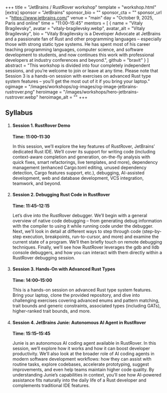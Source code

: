 +++
title = "JetBrains / RustRover workshop"
template = "workshop.html"
[extra]
  sponsor = "JetBrains"
  sponsor_bio = ""
  sponsor_cta = ""
  sponsor_url = "https://www.jetbrains.com/"
  venue = "main"
  day = "October 9, 2025, Paris and online"
  time = "11:00–15:45"
  mentors = [
    { name = "Vitaly Bragilevsky", avatar = "vitaly-bragilevsky.webp", avatar_alt = "Vitaly Bragilevsky",  bio = "Vitaly Bragilevsky is a Developer Advocate at JetBrains and a passionate fan of Rust and other programming languages – especially those with strong static type systems. He has spent most of his career teaching programming languages, computer science, and software development to students, and now continues this work with professional developers at industry conferences and beyond.", github = "bravit" }
  ]
  abstract = "This workshop is divided into four completely independent sessions, and you’re welcome to join or leave at any time. Please note that Session 3 is a hands-on session with exercises on advanced Rust type system features – you’ll get the most out of it if you bring your laptop."
  ogimage = "/images/workshops/og-images/og-image-jetbrains-rustrover.png"
  heroimage = "/images/workshops/hero-jetbrains-rustrover.webp"
  heroimage_alt = ""
+++

<div class="">
  <h2 class="mb-7">Syllabus</h2>
  <ol class="syllabus">
    <li class="mb-7 border">
      <h4>Session 1. RustRover Demo</h4>
      <div>
        <strong>Time: 11:00–11:30</strong>
        <p>In this session, we’ll explore the key features of RustRover, JetBrains’ dedicated Rust IDE. We’ll cover its support for writing code (including context-aware completion and generation, on-the-fly analysis with quick fixes, smart refactorings, live templates, and more), dependency management (enhanced Cargo.toml editing, unused dependency detection, Cargo features support, etc.), debugging, AI-assisted development, web and database development, VCS integration, teamwork, and beyond.</p>
      </div>
    </li>
    <li class="mb-7 border">
      <h4>Session 2. Debugging Rust Code in RustRover</h4>
      <div>
        <strong>Time: 11:45–12:15</strong>
        <p>Let’s dive into the RustRover debugger. We’ll begin with a general overview of native code debugging – from generating debug information with the compiler to using it while running code under the debugger. Next, we’ll look in detail at different ways to step through code (step-by-step execution, breakpoints, run-to-cursor, and more) and examine the current state of a program. We’ll then briefly touch on remote debugging techniques. Finally, we’ll see how RustRover leverages the gdb and lldb console debuggers, and how you can interact with them directly within a RustRover debugging session.</p>
      </div>
    </li>
    <li class="mb-7 border">
      <h4>Session 3. Hands-On with Advanced Rust Types</h4>
      <div>
        <strong>Time: 14:00–15:00</strong>
        <p>This is a hands-on session on advanced Rust type system features. Bring your laptop, clone the provided repository, and dive into challenging exercises covering advanced enums and pattern matching, trait bounds and generic constraints, associated types (including GATs), higher-ranked trait bounds, and more.</p>
      </div>
    </li>
    <li class="mb-7 border">
      <h4>Session 4. JetBrains Junie: Autonomous AI Agent in RustRover</h4>
      <div>
        <strong>Time: 15:15–15:45</strong>
        <p>Junie is an autonomous AI coding agent available in RustRover. In this session, we’ll explore how it works and how it can boost developer productivity. We’ll also look at the broader role of AI coding agents in modern software development workflows: how they can assist with routine tasks, explore codebases, accelerate prototyping, suggest improvements, and even help teams maintain higher code quality. By understanding Junie’s capabilities in context, you’ll see how AI-powered assistance fits naturally into the daily life of a Rust developer and complements traditional IDE features.</p>
      </div>
    </li>
  </ol>
</p>
</div>
